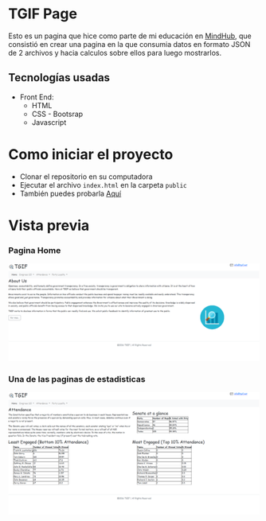 # TGIF Page

Esto es un pagina que hice como parte de mi educación en [MindHub](https://mindhubweb.com/), que consistió en crear una pagina en la que consumia datos en formato JSON de 2 archivos y hacia calculos sobre ellos para luego mostrarlos.

## Tecnologías usadas

- Front End:
    + HTML
    + CSS - Bootsrap
    + Javascript

# Como iniciar el proyecto

 - Clonar el repositorio en su computadora
 - Ejecutar el archivo `index.html` en la carpeta `public`
 - También puedes probarla [Aquí](https://tgif-page.web.app/)
 
 # Vista previa

### Pagina Home

<p align="center">
  <img src="./home-page.png" />
</p>

### Una de las paginas de estadisticas

<p align="center">
  <img src="./attendance-page.png" />
</p>
